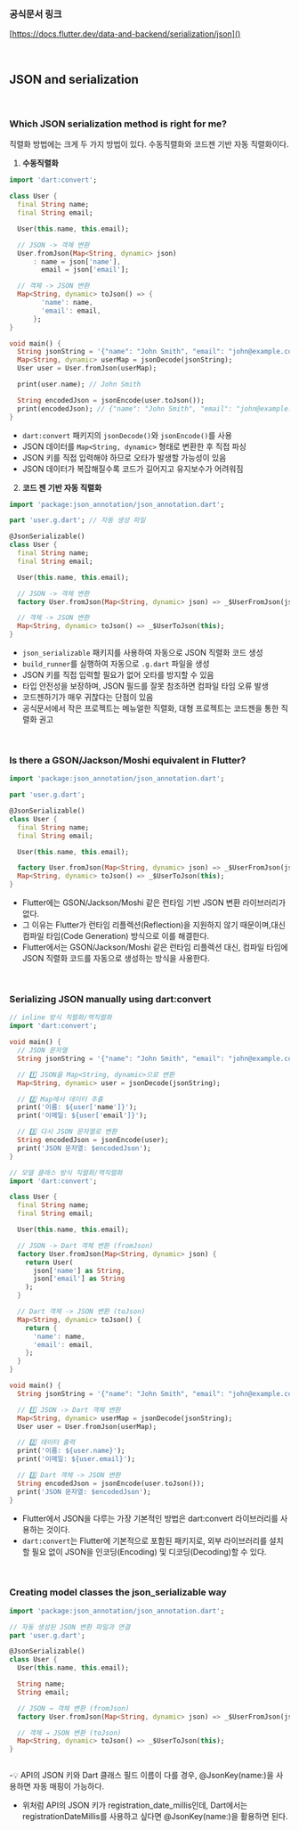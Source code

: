 ### 공식문서 링크
[https://docs.flutter.dev/data-and-backend/serialization/json]()

<br/>

## JSON and serialization

<br/>

### Which JSON serialization method is right for me?
직렬화 방법에는 크게 두 가지 방법이 있다. 수동직렬화와 코드젠 기반 자동 직렬화이다.
1. **수동직렬화**
```dart
import 'dart:convert';

class User {
  final String name;
  final String email;

  User(this.name, this.email);

  // JSON -> 객체 변환
  User.fromJson(Map<String, dynamic> json)
      : name = json['name'],
        email = json['email'];

  // 객체 -> JSON 변환
  Map<String, dynamic> toJson() => {
        'name': name,
        'email': email,
      };
}

void main() {
  String jsonString = '{"name": "John Smith", "email": "john@example.com"}';
  Map<String, dynamic> userMap = jsonDecode(jsonString);
  User user = User.fromJson(userMap);

  print(user.name); // John Smith

  String encodedJson = jsonEncode(user.toJson());
  print(encodedJson); // {"name": "John Smith", "email": "john@example.com"}
}
```
- `dart:convert` 패키지의 `jsonDecode()`와 `jsonEncode()`를 사용
- JSON 데이터를 `Map<String, dynamic>` 형태로 변환한 후 직접 파싱
- JSON 키를 직접 입력해야 하므로 오타가 발생할 가능성이 있음
- JSON 데이터가 복잡해질수록 코드가 길어지고 유지보수가 어려워짐


2. **코드 젠 기반 자동 직렬화**
```dart
import 'package:json_annotation/json_annotation.dart';

part 'user.g.dart'; // 자동 생성 파일

@JsonSerializable()
class User {
  final String name;
  final String email;

  User(this.name, this.email);

  // JSON -> 객체 변환
  factory User.fromJson(Map<String, dynamic> json) => _$UserFromJson(json);

  // 객체 -> JSON 변환
  Map<String, dynamic> toJson() => _$UserToJson(this);
}
```
- `json_serializable` 패키지를 사용하여 자동으로 JSON 직렬화 코드 생성
- `build_runner`를 실행하여 자동으로 `.g.dart` 파일을 생성
- JSON 키를 직접 입력할 필요가 없어 오타를 방지할 수 있음
- 타입 안전성을 보장하며, JSON 필드를 잘못 참조하면 컴파일 타임 오류 발생
- 코드젠하기가 매우 귀찮다는 단점이 있음
- 공식문서에서 작은 프로젝트는 메뉴얼한 직렬화, 대형 프로젝트는 코드젠을 통한 직렬화 권고

<br/>

### Is there a GSON/Jackson/Moshi equivalent in Flutter?

```dart
import 'package:json_annotation/json_annotation.dart';

part 'user.g.dart';

@JsonSerializable()
class User {
  final String name;
  final String email;

  User(this.name, this.email);

  factory User.fromJson(Map<String, dynamic> json) => _$UserFromJson(json);
  Map<String, dynamic> toJson() => _$UserToJson(this);
}
```
- Flutter에는 GSON/Jackson/Moshi 같은 런타임 기반 JSON 변환 라이브러리가 없다.
- 그 이유는 Flutter가 런타임 리플렉션(Reflection)을 지원하지 않기 때문이며,대신 컴파일 타임(Code Generation) 방식으로 이를 해결한다.
- Flutter에서는 GSON/Jackson/Moshi 같은 런타임 리플렉션 대신, 컴파일 타임에 JSON 직렬화 코드를 자동으로 생성하는 방식을 사용한다.

<br/>

### Serializing JSON manually using dart:convert

```dart
// inline 방식 직렬화/역직렬화
import 'dart:convert';

void main() {
  // JSON 문자열
  String jsonString = '{"name": "John Smith", "email": "john@example.com"}';

  // 1️⃣ JSON을 Map<String, dynamic>으로 변환
  Map<String, dynamic> user = jsonDecode(jsonString);

  // 2️⃣ Map에서 데이터 추출
  print('이름: ${user['name']}');
  print('이메일: ${user['email']}');

  // 3️⃣ 다시 JSON 문자열로 변환
  String encodedJson = jsonEncode(user);
  print('JSON 문자열: $encodedJson');
}
```

```dart
// 모델 클래스 방식 직렬화/역직렬화
import 'dart:convert';

class User {
  final String name;
  final String email;

  User(this.name, this.email);

  // JSON -> Dart 객체 변환 (fromJson)
  factory User.fromJson(Map<String, dynamic> json) {
    return User(
      json['name'] as String, 
      json['email'] as String
    );
  }

  // Dart 객체 -> JSON 변환 (toJson)
  Map<String, dynamic> toJson() {
    return {
      'name': name,
      'email': email,
    };
  }
}

void main() {
  String jsonString = '{"name": "John Smith", "email": "john@example.com"}';

  // 1️⃣ JSON -> Dart 객체 변환
  Map<String, dynamic> userMap = jsonDecode(jsonString);
  User user = User.fromJson(userMap);

  // 2️⃣ 데이터 출력
  print('이름: ${user.name}');
  print('이메일: ${user.email}');

  // 3️⃣ Dart 객체 -> JSON 변환
  String encodedJson = jsonEncode(user.toJson());
  print('JSON 문자열: $encodedJson');
}
```
- Flutter에서 JSON을 다루는 가장 기본적인 방법은 dart:convert 라이브러리를 사용하는 것이다.
- `dart:convert`는 Flutter에 기본적으로 포함된 패키지로, 외부 라이브러리를 설치할 필요 없이 JSON을 인코딩(Encoding) 및 디코딩(Decoding)할 수 있다.

<br/>


### Creating model classes the json_serializable way

```dart
import 'package:json_annotation/json_annotation.dart';

// 자동 생성된 JSON 변환 파일과 연결
part 'user.g.dart';

@JsonSerializable()
class User {
  User(this.name, this.email);

  String name;
  String email;

  // JSON → 객체 변환 (fromJson)
  factory User.fromJson(Map<String, dynamic> json) => _$UserFromJson(json);

  // 객체 → JSON 변환 (toJson)
  Map<String, dynamic> toJson() => _$UserToJson(this);
}
```


```dart

```

-💡 API의 JSON 키와 Dart 클래스 필드 이름이 다를 경우, @JsonKey(name:)을 사용하면 자동 매핑이 가능하다.
- 위처럼 API의 JSON 키가 registration_date_millis인데, Dart에서는 registrationDateMillis를 사용하고 싶다면 @JsonKey(name:)을 활용하면 된다.





